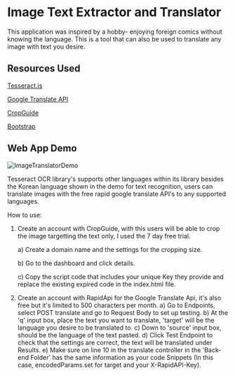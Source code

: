 # Image Text Extractor and Translator

This application was inspired by a hobby- enjoying foreign comics without knowing the language. This is a tool that can also be used to translate any image with text you desire.

## Resources Used

[Tesseract.js](https://github.com/naptha/tesseract.js/blob/master/README.md)

[Google Translate API](https://rapidapi.com/googlecloud/api/google-translate1)

[CropGuide](https://crop.guide/)

[Bootstrap](https://getbootstrap.com/docs/5.3/getting-started/introduction/)

## Web App Demo

![ImageTranslatorDemo](https://media.giphy.com/media/v1.Y2lkPTc5MGI3NjExNWIwMmIwZmFmMzgwZWM4MjRkZmY3MmQ5MzM5YWJiMDk5NzRlYTljNyZlcD12MV9pbnRlcm5hbF9naWZzX2dpZklkJmN0PWc/3d1Z8kK9ap0h4sru3y/giphy.gif)

Tesseract OCR library's supports other languages within its library besides the Korean language shown in the demo for text recognition, users can translate images with the free rapid google translate API's to any supported languages.

How to use:

1. Create an account with CropGuide, with this users will be able to crop the image targetting the text only, I used the 7 day free trial.
  
    a) Create a domain name and the settings for the cropping size.  
   
    b) Go to the dashboard and click details.
   
    c) Copy the script code that includes your unique Key they provide and replace the existing expired code in the index.html file.

2. Create an account with RapidApi for the Google Translate Api, it's also free but it's limited to 500 characters per month.
   a) Go to Endpoints, select POST translate and go to Request Body to set up testing.
   b) At the 'q' input box, place the text you want to translate, 'target' will be the language you desire to be translated to.
   c) Down to 'source' input box, should be the language of the text pasted.
   d) Click Test Endpoint to check that the settings are correct, the text will be translated under Results.
   e) Make sure on line 10 in the translate controller in the 'Back-end Folder' has the same information as your code Snippets (In this case, encodedParams.set for target and your X-RapidAPI-Key).
